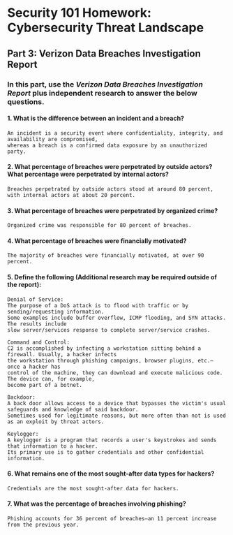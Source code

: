 # Security 101 Homework: Cybersecurity Threat Landscape 
## Part 3: Verizon Data Breaches Investigation Report
### In this part, use the *Verizon Data Breaches Investigation Report* plus independent research to answer the below questions.
#### 1. What is the difference between an incident and a breach?
``` 
An incident is a security event where confidentiality, integrity, and availability are compromised, 
whereas a breach is a confirmed data exposure by an unauthorized party.
```
#### 2. What percentage of breaches were perpetrated by outside actors? What percentage were perpetrated by internal actors? 
```
Breaches perpetrated by outside actors stood at around 80 percent, with internal actors at about 20 percent.
```
#### 3. What percentage of breaches were perpetrated by organized crime? 
```
Organized crime was responsible for 80 percent of breaches.
```
#### 4. What percentage of breaches were financially motivated? 
```
The majority of breaches were financially motivated, at over 90 percent.
```
#### 5. Define the following (Additional research may be required outside of the report): 
```
Denial of Service: 
The purpose of a DoS attack is to flood with traffic or by sending/requesting information. 
Some examples include buffer overflow, ICMP flooding, and SYN attacks. The results include 
slow server/services response to complete server/service crashes.
```
```
Command and Control: 
C2 is accomplished by infecting a workstation sitting behind a firewall. Usually, a hacker infects 
the workstation through phishing campaigns, browser plugins, etc.— once a hacker has 
control of the machine, they can download and execute malicious code. The device can, for example, 
become part of a botnet.
```
```
Backdoor:
A back door allows access to a device that bypasses the victim's usual safeguards and knowledge of said backdoor. 
Sometimes used for legitimate reasons, but more often than not is used as an exploit by threat actors.
```
```
Keylogger: 
A keylogger is a program that records a user's keystrokes and sends that information to a hacker. 
Its primary use is to gather credentials and other confidential information.
```
#### 6. What remains one of the most sought-after data types for hackers? 
```
Credentials are the most sought-after data for hackers.
```
#### 7. What was the percentage of breaches involving phishing?
```
Phishing accounts for 36 percent of breaches—an 11 percent increase from the previous year.
```

